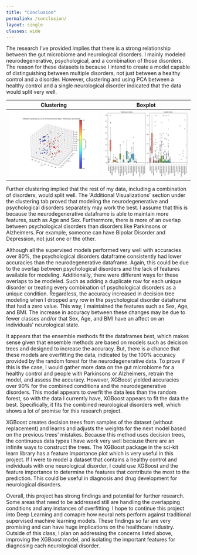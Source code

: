 ```yaml
---
title: "Conclusion"
permalink: /conclusion/
layout: single
classes: wide
---
```


The research I've provided implies that there is a strong relationship between the gut microbiome and neurological disorders. I mainly modeled neurodegenerative, psychological, and a combination of those disorders. The reason for these datasets is because I intend to create a model capable of distinguishing between multiple disorders, not just between a healthy control and a disorder. However, clustering and using PCA between a healthy control and a single neurological disorder indicated that the data would split very well. 

| Clustering | Boxplot | 
| ---------- | ------- |
| ![kmeans](/assets/images/park_health_clust.jpg) | ![kmeans](/assets/images/boxplots_sanitycheck.jpg) |

Further clustering implied that the rest of my data, including a combination of disorders, would split well. The 'Additional Visualizations' section under the clustering tab proved that modeling the neurodegenerative and psychological disorders separately may work the best. I assume that this is because the neurodegenerative dataframe is able to maintain more features, such as Age and Sex. Furthermore, there is more of an overlap between psychological disorders than disorders like Parkinsons or Alzheimers. For example, someone can have Bipolar Disorder and Depression, not just one or the other. 

Although all the supervised models performed very well with accuracies over 80%, the psychological disorders dataframe consistently had lower accuracies than the neurodegenerative dataframe. Again, this could be due to the overlap between psychological disorders and the lack of features available for modeling. Additionally, there were different ways for these overlaps to be modeled. Such as adding a duplicate row for each unique disorder or treating every combination of psychological disorders as a unique condition. Regardless, the accuracy increased in decision tree modeling when I dropped any row in the psychological disorder dataframe that had a zero value. This way, I maintained the features such as Sex, Age, and BMI. The increase in accuracy between these changes may be due to fewer classes and/or that Sex, Age, and BMI have an affect on an individuals' neurological state. 

It appears that the ensemble methods fit the dataframes best, which makes sense given that ensemble methods are based on models such as deicison trees and designed to increase the accuracy. But, there is a chance that these models are overfitting the data, indicated by the 100% accuracy provided by the random forest for the neurodegenerative data. To prove if this is the case, I would gather more data on the gut microbiome for a healthy control and people with Parkinsons or Alzheimers, retrain the model, and assess the accuracy. However, XGBoost yielded accuracies over 90% for the combined conditiona and the neurodegenerative disorders. This model appears to overfit the data less than the random forest, so with the data I currently have, XGBoost appears to fit the data the best. Specifically, it fits the combined neurological disorders well, which shows a lot of promise for this research project. 

XGBoost creates decision trees from samples of the dataset (without replacement) and learns and adjusts the weights for the next model based on the previous trees' mistakes. Because this method uses decision trees, the continuous data types I have work very well because there are an infinite ways to construct the trees. The XGBoost package in the sci-kit learn library has a feature importance plot which is very useful in this project. If I were to model a dataset that contains a healthy control and individuals with one neurological disorder, I could use XGBoost and the feature importance to determine the features that contribute the most to the prediction. This could be useful in diagnosis and drug development for neurological disorders. 

Overall, this project has strong findings and potential for further research. Some areas that need to be addressed still are handling the overlapping conditions and any instances of overfitting. I hope to continue this project into Deep Learning and comapre how neural nets perform against traditional supervised machine learning models. These findings so far are very promising and can have huge implications on the healthcare industry. Outside of this class, I plan on addressing the concerns listed above, improving the XGBoost model, and isolating the important features for diagnosing each neurological disorder. 




